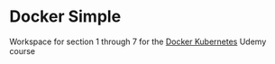 # Docker Simple

Workspace for section 1 through 7 for the [Docker Kubernetes](https://www.udemy.com/course/docker-and-kubernetes-the-complete-guide/) Udemy course
